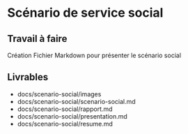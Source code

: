 # Scénario de service social

## Travail à faire 
 Création Fichier Markdown pour présenter le
 scénario social
  
## Livrables

- docs/scenario-social/images
- docs/scenario-social/scenario-social.md
- docs/scenario-social/rapport.md
- docs/scenario-social/presentation.md
- docs/scenario-social/resume.md
